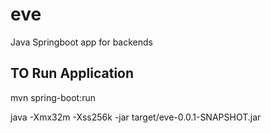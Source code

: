 # eve
Java Springboot app for backends

## TO Run Application
mvn spring-boot:run


java -Xmx32m -Xss256k -jar target/eve-0.0.1-SNAPSHOT.jar